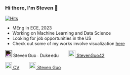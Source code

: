 ### Hi there, I'm Steven 👋
[![Hits](https://hits.seeyoufarm.com/api/count/incr/badge.svg?url=https%3A%2F%2Fgithub.com%2FStevenGuo42&count_bg=%2379C83D&title_bg=%23555555&icon=&icon_color=%23E7E7E7&title=hits&edge_flat=false)](https://hits.seeyoufarm.com)
 <!---[![HitCount](http://hits.dwyl.com/StevenGuo42/{project}.svg)](http://hits.dwyl.com/StevenGuo42/{project})--->
 <!---<img src="https://www.codewars.com/users/StevenGuo42/badges/large" alt="drawing" width="220"/>--->

- MEng in ECE, 2023
- Working on Machine Learning and Data Science
- Looking for job opportunities in the US
- Check out some of my works involve visualization [here](https://github.com/StevenGuo42/visualizations)

<img width="22px" src="https://visualpharm.com/assets/48/Message-595b40b75ba036ed117d6701.svg" style="filter: invert(1);"/> Steven<img width="2px" src="https://www.svgrepo.com/show/43345/dot.svg" alt=" dot " style="filter: invert(1); !important;"/>Guo<img width="12px" src="https://www.svgrepo.com/show/163146/at.svg" alt=" at " style="filter: invert(1);"/>Duke<img width="2px" src="https://www.svgrepo.com/show/43345/dot.svg" alt=" dot " style="filter: invert(1);"/>edu
&ensp;&ensp;&ensp;&ensp;[<img width="22px" src="https://cdn.jsdelivr.net/npm/simple-icons@3.6.1/icons/github.svg" /> StevenGuo42][github]

[<img width="22px" src="https://www.svgrepo.com/show/112988/cv-file-interface-symbol.svg" /> CV][CV]
&ensp;&ensp;&ensp;&ensp;[<img width="22px" src="https://cdn.jsdelivr.net/npm/simple-icons@3.6.1/icons/steam.svg" /> Steven Guo][steam]
<!---
[<img width="22px" src="https://www.svgrepo.com/show/4471/link.svg" /> 21世纪炼金术师.cc][website] &ensp;&ensp;&ensp;&ensp;
[<img width="22px" src="https://www.svgrepo.com/show/154949/telegram.svg" /> StevenGuo][telegram]--->




 <!---
<img width="100px" src="https://StevenGuo42.GitHub.io/misc/newest_archillect_pic/redirect.html" />
--->


[twitter]: https://twitter.com/StevenGuo42
[website]: https://xn--21-sw2c014dyyke3ng5wz68a.cc/
[github]: https://github.com/StevenGuo42
[steam]: https://steamcommunity.com/id/stevenguo5033/
[CV]: ./CV.pdf

 <!---
[![My github stats](https://github-readme-stats.vercel.app/api?username=StevenGuo42)](https://github.com/anuraghazra/github-readme-stats)
--->

